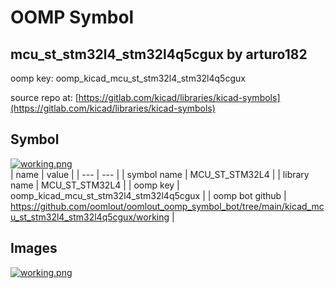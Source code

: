 # OOMP Symbol  
## mcu_st_stm32l4_stm32l4q5cgux  by arturo182  
  
oomp key: oomp_kicad_mcu_st_stm32l4_stm32l4q5cgux  
  
source repo at: [https://gitlab.com/kicad/libraries/kicad-symbols](https://gitlab.com/kicad/libraries/kicad-symbols)  
## Symbol  
  
[![working.png](working_600.png)](working.png)  
| name | value | 
| --- | --- | 
| symbol name | MCU_ST_STM32L4 | 
| library name | MCU_ST_STM32L4 | 
| oomp key | oomp_kicad_mcu_st_stm32l4_stm32l4q5cgux | 
| oomp bot github | https://github.com/oomlout/oomlout_oomp_symbol_bot/tree/main/kicad_mcu_st_stm32l4_stm32l4q5cgux/working | 
## Images  
  
[![working.png](working_140.png)](working.png)  
